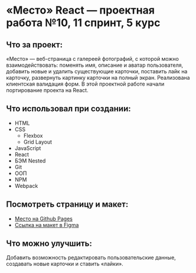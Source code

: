 # «Место» React — проектная работа №10, 11 спринт, 5 курс

## Что за проект:

«Место» — веб-страница с галереей фотографий, с которой можно взаимодействовать:
поменять имя, описание и аватар пользователя, добавить новые и удалить существующие карточки, поставить лайк на карточку, развернуть картинку карточки на полный экран. Реализована клиентская валидация форм. В этой проектной работе начали портирование проекта на React.

## Что использовал при создании:

* HTML
* CSS
    * Flexbox
    * Grid Layout
* JavaScript
* React
* БЭМ Nested
* Git
* ООП
* NPM
* Webpack

## Посмотреть страницу и макет:

* [Место на Github Pages](https://shuraaas.github.io/mesto-react/index.html)
* [Ссылка на макет в Figma](https://www.figma.com/file/2cn9N9jSkmxD84oJik7xL7/JavaScript.-Sprint-4?node-id=0%3A1)

## Что можно улучшить:

Добавить возможность редактировать пользовательские данные, создавать новые карточки и ставить «лайки».